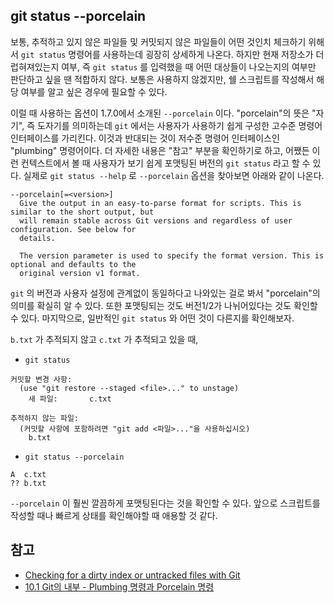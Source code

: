 ## git status --porcelain

보통, 추적하고 있지 않은 파일들 및 커밋되지 않은 파일들이 어떤 것인치 체크하기 위해서 `git status` 명령어를 사용하는데 굉장히 상세하게 나온다. 하지만 현재 저장소가 더럽혀져있는지 여부, 즉 `git status` 를 입력했을 때 어떤 대상들이 나오는지의 여부만 판단하고 싶을 땐 적합하지 않다. 보통은 사용하지 않겠지만, 쉘 스크립트를 작성해서 해당 여부를 알고 싶은 경우에 필요할 수 있다.

이럴 때 사용하는 옵션이 1.7.0에서 소개된 `--porcelain` 이다. "porcelain"의 뜻은 "자기", 즉 도자기를 의미하는데 `git` 에서는 사용자가 사용하기 쉽게 구성한 고수준 명령어 인터페이스를 가리킨다. 이것과 반대되는 것이 저수준 명령어 인터페이스인 "plumbing" 명령어이다. 더 자세한 내용은 "참고" 부분을 확인하기로 하고, 어쨌든 이런 컨텍스트에서 볼 때 사용자가 보기 쉽게 포맷팅된 버전의 `git status` 라고 할 수 있다. 실제로 `git status --help` 로 `--porcelain` 옵션을 찾아보면 아래와 같이 나온다.

```
--porcelain[=<version>]
  Give the output in an easy-to-parse format for scripts. This is similar to the short output, but
  will remain stable across Git versions and regardless of user configuration. See below for
  details.

  The version parameter is used to specify the format version. This is optional and defaults to the
  original version v1 format.
```

`git` 의 버전과 사용자 설정에 관계없이 동일하다고 나와있는 걸로 봐서 "porcelain"의 의미를 확실히 알 수 있다. 또한 포맷팅되는 것도 버전1/2가 나뉘어있다는 것도 확인할 수 있다. 마지막으로, 일반적인 `git status` 와 어떤 것이 다른지를 확인해보자.

`b.txt` 가 추적되지 않고 `c.txt` 가 추적되고 있을 때,

* `git status`

```
커밋할 변경 사항:
  (use "git restore --staged <file>..." to unstage)
	새 파일:       c.txt

추적하지 않는 파일:
  (커밋할 사항에 포함하려면 "git add <파일>..."을 사용하십시오)
	b.txt
```

* `git status --porcelain`

```
A  c.txt
?? b.txt
```

`--porcelain` 이 훨씬 깔끔하게 포맷팅된다는 것을 확인할 수 있다. 앞으로 스크립트를 작성할 때나 빠르게 상태를 확인해야할 때 애용할 것 같다.

## 참고

* [Checking for a dirty index or untracked files with Git](https://stackoverflow.com/a/5737794/11789111)
* [10.1 Git의 내부 - Plumbing 명령과 Porcelain 명령](https://git-scm.com/book/ko/v2/Git의-내부-Plumbing-명령과-Porcelain-명령)